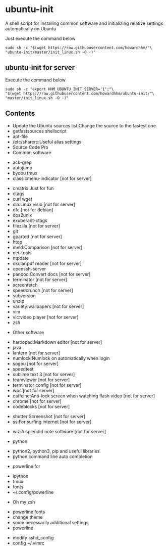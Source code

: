 # ubuntu-init
A shell script for installing common software and initializing relative settings automatically on Ubuntu

Just execute the command below
```shell
sudo sh -c "$(wget https://raw.githubusercontent.com/howardhhm/"\
"ubuntu-init/master/init_linux.sh -O -)"
```
<!-- or
```shell
sudo sh -c "$(curl -fsSL https://raw.githubusercontent.com/howardhhm/ubuntu-init/master/Linux_init.sh)"
``` -->

## ubuntu-init for server
Execute the command below
```shell
sudo sh -c "export HHM_UBUNTU_INIT_SERVER='1';"\
"$(wget https://raw.githubusercontent.com/howardhhm/ubuntu-init/"\
"master/init_linux.sh -O -)"
```

## Contents
* Update the Ubuntu sources.list:Change the source to the fastest one
* getfastsources shellscript
* apt-file
* /etc/sharerc:Useful alias settings
* Source Code Pro
* Common software
 - ack-grep
 - autojump
 - byobu tmux
 - classicmenu-indicator            [not for server]
 <!-- - chromium -->
 - cmatrix:Just for fun
 - ctags
 - curl wget
 - dia:Linux visio                  [not for server]
 - dfc                              [not for debian]
 - dos2unix
 - exuberant-ctags
 - filezilla                        [not for server]
 - git
 - gparted                          [not for server]
 - htop
 - meld:Comparison                  [not for server]
 - net-tools
 - ntpdate
 - okular:pdf reader                [not for server]
 - openssh-server
 - pandoc:Convert docs              [not for server]
 - terminator                       [not for server]
 - screenfetch
 - speedcrunch                      [not for server]
 - subversion
 - unzip
 - variety:wallpapers               [not for server]
 - vim
 - vlc:video player                 [not for server]
 - zsh
* Other software
 - haroopad:Markdown editor         [not for server]
 - java
 - lantern                          [not for server]
 - numlock:Numlock on automatically when login
 - sogou                            [not for server]
 - speedtest
 - sublime text 3                   [not for server]
 - teamviewer                       [not for server]
 - terminator config                [not for server]
 - wps                              [not for server]
 - caffeine:Anti-lock screen when watching flash video  [not for server]
 - chrome                           [not for server]
 - codeblocks                       [not for server]
 <!-- - exfat:To read exfat filesystem -->
 - shutter:Screenshot               [not for server]
 - ss:For surfing internet          [not for server]
 <!-- - vokoscreen:Video monitor -->
 - wiz:A splendid note software     [not for server]
* python
 - python2, python3, pip and useful libraries
 - python command line auto completion
* powerline for
 - ipython
 - tmux
 - fonts
 - ~/.config/powerline
* Oh my zsh
 - powerline fonts
 - change theme
 - some necessarily additional settings
 - powerline
* modify sshd_config
* config ~/.vimrc